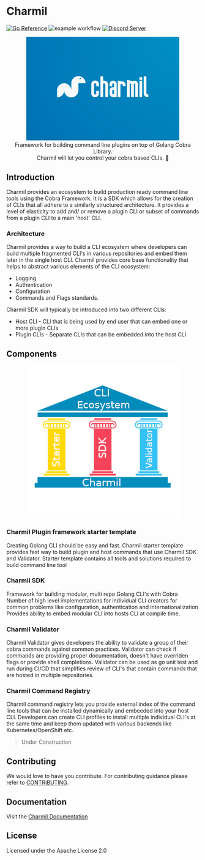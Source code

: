 # Charmil
<a href="https://pkg.go.dev/github.com/aerogear/charmil"><img src="https://pkg.go.dev/badge/github.com/aerogear/charmil.svg" alt="Go Reference"></a>
![example workflow](https://github.com/aerogear/charmil/actions/workflows/go_check.yaml/badge.svg)
<a href="https://discord.gg/nAQBYZncvm">
  <img alt="Discord Server" src="https://img.shields.io/discord/632220458137419776?logo=Discord&logoColor=%23fff">
</a>


<p align="center">
  <img width="400" src="https://github.com/aerogear/charmil/raw/main/resources/logo.png">
  <br/>
  Framework for building command line plugins on top of Golang Cobra Library.  <br/>
  Charmil will let you control your cobra based CLIs. 🚀
</p>


## Introduction

Charmil provides an ecosystem to build production ready command line tools using the Cobra Framework. It is a SDK which
allows for the creation of CLIs that all adhere to a similarly structured architecture.
It provides a level of elasticity to add and/ or remove a plugin CLI or subset of commands from a plugin CLI to a main 'host' CLI.


### Architecture

Charmil provides a way to build a CLI ecosystem where developers can build multiple fragmented CLI's in various repositories 
and embed them later in the single host CLI. Charmil provides core base functionality that helps to abstract various elements 
of the CLI ecosystem:

- Logging
- Authentication
- Configuration
- Commands and Flags standards.

Charmil SDK will typically be introduced into two different CLIs:

- Host CLI - CLI that is being used by end user that can embed one or more plugin CLIs
- Plugin CLIs - Separate CLIs that can be embedded into the host CLI


## Components
<p align="center">
  <img width="400" src="https://github.com/aerogear/charmil/raw/main/resources/charmil-base-ssv-3-pillar.png">
</p>

### Charmil Plugin framework starter template 

Creating Golang CLI should be easy and fast. 
Charmil starter template provides fast way to build plugin and host commands that use Charmil SDK and Validator.
Starter template contains all tools and solutions required to build command line tool

### Charmil SDK

Framework for building modular, multi repo Golang CLI's with Cobra 
Number of high level implementations for individual CLI creators for common problems like configuration, authentication and internationalization
Provides ability to embed modular CLI into hosts CLI at compile time.
 
### Charmil Validator

Charmil Validator gives developers the ability to validate a group of their cobra commands against common practices. 
Validator can check if commands are providing proper documentation, doesn't have overriden flags or provide shell completions. 
Validator can be used as go unit test and run during CI/CD that simplifies review of CLI's that contain commands that are hosted in multiple repositories.

 
### Charmil Command Registry

Charmil command registry lets you provide external index of the command line tools that can be installed dynamically and embeeded into your host CLI.
Developers can create CLI profiles to install multiple individual CLI's at the same time and keep them updated with various backends like Kubernetes/OpenShift etc.

> Under Construction

## Contributing

We would love to have you contribute. For contributing guidance please refer to [CONTRIBUTING](https://github.com/aerogear/charmil/contributing.md).

## Documentation

Visit the [Charmil Documentation](https://aerogear.github.io/charmil/docs/)

## License

Licensed under the Apache License 2.0
